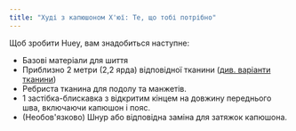 ```yaml
---
title: "Худі з капюшоном Х'юї: Те, що тобі потрібно"
---
```


Щоб зробити Huey, вам знадобиться наступне:

- Базові матеріали для шиття
- Приблизно 2 метри (2,2 ярда) відповідної тканини ([див. варіанти тканини](/docs/designs/huey/fabric))
- Ребриста тканина для подолу та манжетів.
- 1 застібка-блискавка з відкритим кінцем на довжину переднього шва, включаючи капюшон і пояс.
- (Необов'язково) Шнур або відповідна заміна для затяжок капюшона.
